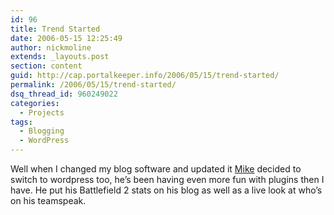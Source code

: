 ```yaml
---
id: 96
title: Trend Started
date: 2006-05-15 12:25:49
author: nickmoline
extends: _layouts.post
section: content
guid: http://cap.portalkeeper.info/2006/05/15/trend-started/
permalink: /2006/05/15/trend-started/
dsq_thread_id: 960249022
categories:
  - Projects
tags:
  - Blogging
  - WordPress
---
```

Well when I changed my blog software and updated it <a target="_blank" title="Goosite.net" href="http://mike.johnson.pro/">Mike</a> decided to switch to wordpress too, he&#8217;s been having even more fun with plugins then I have. He put his Battlefield 2 stats on his blog as well as a live look at who&#8217;s on his teamspeak.
